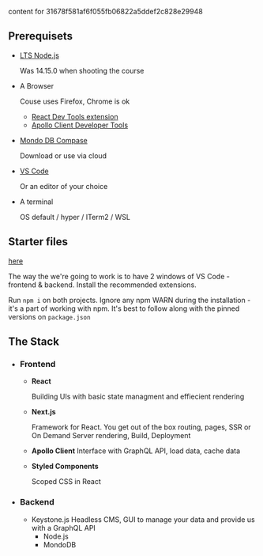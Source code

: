 content for 31678f581af6f055fb06822a5ddef2c828e29948

## Prerequisets

- [LTS Node.js](https://nodejs.org/en/)

  Was 14.15.0 when shooting the course

- A Browser

  Couse uses Firefox, Chrome is ok

  - [React Dev Tools extension](https://addons.mozilla.org/en-US/firefox/addon/react-devtools/)
  - [Apollo Client Developer Tools](https://addons.mozilla.org/en-US/firefox/addon/apollo-developer-tools/)

- [Mondo DB Compase](https://www.mongodb.com/products/compass)

  Download or use via cloud

- [VS Code](https://code.visualstudio.com/)

  Or an editor of your choice

- A terminal

  OS default / hyper / ITerm2 / WSL

## Starter files

[here](https://github.com/wesbos/Advanced-React/tree/master/sick-fits)

The way the we're going to work is to have 2 windows of VS Code - frontend & backend.
Install the recommended extensions.

Run `npm i` on both projects.
Ignore any npm WARN during the installation - it's a part of working with npm. It's best to follow along with the pinned versions on `package.json`

## The Stack

- ### Frontend

  - **React**

    Building UIs with basic state managment and effiecient rendering

  - **Next.js**

    Framework for React. You get out of the box routing, pages, SSR or On Demand Server rendering, Build, Deployment

  - **Apollo Client**
    Interface with GraphQL API, load data, cache data

  - **Styled Components**

    Scoped CSS in React

- ### Backend
  - Keystone.js
    Headless CMS, GUI to manage your data and provide us with a GraphQL API
    - Node.js
    - MondoDB
